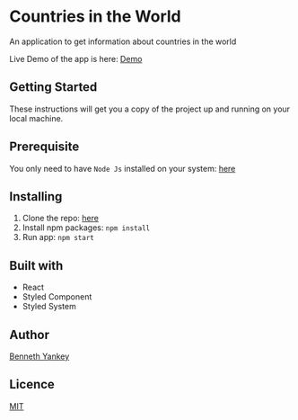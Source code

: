# Countries in the World

An application to get information about countries in the world

Live Demo of the app is here: [Demo](https://countries-of-the-world.vercel.app)

## Getting Started

These instructions will get you a copy of the project up and running on your local machine.

## Prerequisite

You only need to have `Node Js` installed on your system: [here](https://nodejs.org/en/download/)

## Installing

1. Clone the repo: [here](https://github.com/iambenbright/where-in-the-world.git)
2. Install npm packages: `npm install`
3. Run app: `npm start`

## Built with

- React
- Styled Component
- Styled System

## Author

[Benneth Yankey](https://github.com/iambenbright)

## Licence

[MIT](https://opensource.org/licenses/MIT)

